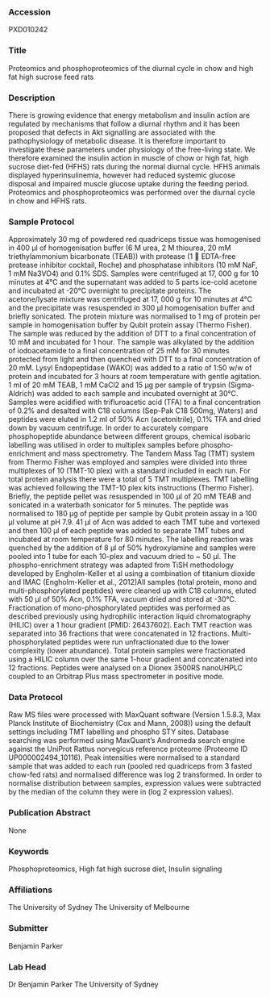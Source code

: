 ### Accession
PXD010242

### Title
Proteomics and phosphoproteomics of the diurnal cycle in chow and high fat high sucrose feed rats

### Description
There is growing evidence that energy metabolism and insulin action are regulated by mechanisms that follow a diurnal rhythm and it has been proposed that defects in Akt signalling are associated with the pathophysiology of metabolic disease. It is therefore important to investigate these parameters under physiology of the free-living state. We therefore examined the insulin action in muscle of chow or high fat, high sucrose diet-fed (HFHS) rats during the normal diurnal cycle. HFHS animals displayed hyperinsulinemia, however had reduced systemic glucose disposal and impaired muscle glucose uptake during the feeding period. Proteomics and phosphoproteomics was performed over the diurnal cycle in chow and HFHS rats.

### Sample Protocol
Approximately 30 mg of powdered red quadriceps tissue was homogenised in 400 μl of homogenisation buffer (6 M urea, 2 M thiourea, 20 mM triethylammonium bicarbonate (TEAB)) with protease (1  EDTA-free protease inhibitor cocktail, Roche) and phosphatase inhibitors (10 mM NaF, 1 mM Na3VO4) and 0.1% SDS. Samples were centrifuged at 17, 000 g for 10 minutes at 4°C and the supernatant was added to 5 parts ice-cold acetone and incubated at -20°C overnight to precipitate proteins. The acetone/lysate mixture was centrifuged at 17, 000 g for 10 minutes at 4°C and the precipitate was resuspended in 300 μl homogenisation buffer and briefly sonicated. The protein mixture was normalised to 1 mg of protein per sample in homogenisation buffer by Qubit protein assay (Thermo Fisher). The sample was reduced by the addition of DTT to a final concentration of 10 mM and incubated for 1 hour. The sample was alkylated by the addition of iodoacetamide to a final concentration of 25 mM for 30 minutes protected from light and then quenched with DTT to a final concentration of 20 mM. Lysyl Endopeptidase (WAKO) was added to a ratio of 1:50 w/w of protein and incubated for 3 hours at room temperature with gentle agitation. 1 ml of 20 mM TEAB, 1 mM CaCl2 and 15 μg per sample of trypsin (Sigma-Aldrich) was added to each sample and incubated overnight at 30°C. Samples were acidified with trifluroacetic acid (TFA) to a final concentration of 0.2% and desalted with C18 columns (Sep-Pak C18 500mg, Waters) and peptides were eluted in 1.2 ml of 50% Acn (acetonitrile), 0.1% TFA and dried down by vacuum centrifuge. In order to accurately compare phosphopeptide abundance between different groups, chemical isobaric labelling was utilised in order to multiplex samples before phospho-enrichment and mass spectrometry. The Tandem Mass Tag (TMT) system from Thermo Fisher was employed and samples were divided into three multiplexes of 10 (TMT-10 plex) with a standard included in each run. For total protein analysis there were a total of 5 TMT multiplexes. TMT labelling was achieved following the TMT-10 plex kits instructions (Thermo Fisher). Briefly, the peptide pellet was resuspended in 100 μl of 20 mM TEAB and sonicated in a waterbath sonicator for 5 minutes. The peptide was normalised to 180 μg of peptide per sample by Qubit protein assay in a 100 μl volume at pH 7.9. 41 μl of Acn was added to each TMT tube and vortexed and then 100 μl of each peptide was added to separate TMT tubes and incubated at room temperature for 80 minutes. The labelling reaction was quenched by the addition of 8 μl of 50% hydroxylamine and samples were pooled into 1 tube for each 10-plex and vacuum dried to ~ 50 μl. The phospho-enrichment strategy was adapted from TiSH methodology developed by Engholm-Keller et al using a combination of titanium dioxide and IMAC (Engholm-Keller et al., 2012)All samples (total protein, mono and multi-phosphorylated peptides) were cleaned up with C18 columns, eluted with 50 μl of 50% Acn, 0.1% TFA, vacuum dried and stored at -30°C. Fractionation of mono-phosphorylated peptides was performed as described previously using hydrophilic interaction liquid chromatography (HILIC) over a 1 hour gradient [PMID: 26437602]. Each TMT reaction was separated into 36 fractions that were concatenated in 12 fractions. Multi-phosphorylated peptides were run unfractionated due to the lower complexity (lower abundance). Total protein samples were fractionated using a HILIC column over the same 1-hour gradient and concatenated into 12 fractions. Peptides were analysed on a Dionex 3500RS nanoUHPLC coupled to an Orbitrap Plus mass spectrometer in positive mode.

### Data Protocol
Raw MS files were processed with MaxQuant software (Version 1.5.8.3, Max Planck Institute of Biochemistry (Cox and Mann, 2008)) using the default settings including TMT labelling and phospho STY sites. Database searching was performed using MaxQuant’s Andromeda search engine against the UniProt Rattus norvegicus reference proteome (Proteome ID UP000002494_10116). Peak intensities were normalised to a standard sample that was added to each run (pooled red quadriceps from 3 fasted chow-fed rats) and normalised difference was log 2 transformed. In order to normalise distribution between samples, expression values were subtracted by the median of the column they were in (log 2 expression values).

### Publication Abstract
None

### Keywords
Phosphoproteomics, High fat high sucrose diet, Insulin signaling

### Affiliations
The University of Sydney
The University of Melbourne

### Submitter
Benjamin Parker

### Lab Head
Dr Benjamin Parker
The University of Sydney


